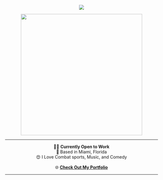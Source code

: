 <p align="center" width="100%"><img src="https://capsule-render.vercel.app/api?type=waving&text=Hi!+😁+I'm+Daniel&color=0:14bbbb,100:BB6714&fontColor=BB1468"></p>

<p align="center"><img desc="Penguin coding" width="400" src="https://github.com/user-attachments/assets/3f7c05fc-3e72-4f3f-a0ee-50d168b10214"></p>

---

<p align="center">
  👨‍💻 <strong>Currently Open to Work</strong><br/>
  📍 Based in Miami, Florida<br/>
  😍 I Love Combat sports, Music, and Comedy<br/>
    <br/>
  🌐 <a href=""><strong>Check Out My Portfolio</strong></a>
</p>

---

<!-- <h3 align="center">🛠️ Languages and Tools:</h3> -->
